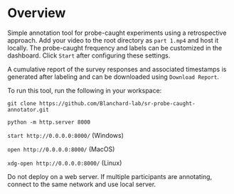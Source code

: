 # Overview

Simple annotation tool for probe-caught experiments using a retrospective approach. Add your video to the root directory as `part 1.mp4` and host it locally. 
The probe-caught frequency and labels can be customized in the dashboard. Click `Start` after configuring these settings.

A cumulative report of the survey responses and associated timestamps is generated after labeling and can be downloaded using `Download Report`.

To run this tool, run the following in your workspace:

`git clone https://github.com/Blanchard-lab/sr-probe-caught-annotator.git`

`python -m http.server 8000`

`start http://0.0.0.0:8000/` (Windows)

`open http://0.0.0.0:8000/` (MacOS)

`xdg-open http://0.0.0.0:8000/` (Linux)

Do not deploy on a web server. If multiple participants are annotating, connect to the same network and use local server.
